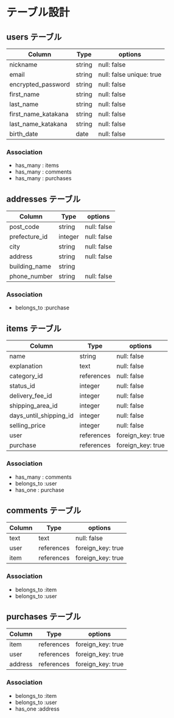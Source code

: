 # テーブル設計

## users テーブル

| Column              | Type   | options                  |
| ------------------- | ------ | ------------------------ |
| nickname            | string | null: false              |
| email               | string | null: false unique: true |
| encrypted_password  | string | null: false              |
| first_name          | string | null: false              |
| last_name           | string | null: false              |
| first_name_katakana | string | null: false              |
| last_name_katakana  | string | null: false              |
| birth_date          | date   | null: false              |


### Association

- has_many : items
- has_many : comments
- has_many : purchases

## addresses テーブル

| Column        | Type       | options     |
| ------------- | ---------- | ----------- |
| post_code     | string     | null: false |
| prefecture_id | integer    | null: false |
| city          | string     | null: false |
| address       | string     | null: false |
|building_name  |string      |             |
|phone_number   | string     | null: false |

### Association

- belongs_to :purchase

## items テーブル

| Column                 | Type           | options          |
| ---------------------- | -------------- | ---------------- |
| name                   | string         | null: false      |
| explanation            | text           | null: false      |
| category_id            | references     | null: false      |
| status_id              | integer        | null: false      |
| delivery_fee_id        | integer        | null: false      |
| shipping_area_id       | integer        | null: false      |
| days_until_shipping_id | integer        | null: false      |
| selling_price          | integer        | null: false      |
| user                   | references     | foreign_key: true|
| purchase               | references     | foreign_key: true|

### Association

- has_many : comments 
- belongs_to :user
- has_one : purchase



## comments テーブル

| Column | Type       | options     |
| ------ | ---------- | ----------------- |
| text   | text       | null: false       |
| user   | references | foreign_key: true |
| item   | references | foreign_key: true |

### Association

- belongs_to :item
- belongs_to :user

## purchases テーブル

| Column  | Type       | options|
| ------- | ---------- | ----------------- |
| item    | references | foreign_key: true |  
| user    | references | foreign_key: true |
| address | references | foreign_key: true |

### Association
- belongs_to :item
- belongs_to :user
- has_one :address